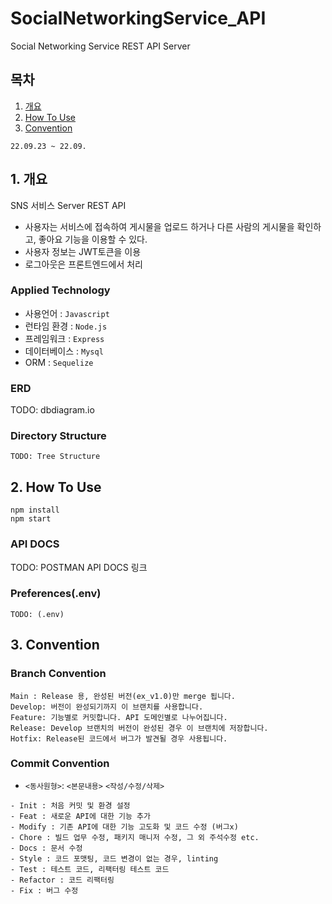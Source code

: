 # SocialNetworkingService_API

Social Networking Service REST API Server

## 목차

1. [개요](#1-개요)
2. [How To Use](#2-how-to-use)
3. [Convention](#3-convention)

`22.09.23 ~ 22.09.`

## 1. 개요

SNS 서비스 Server REST API

- 사용자는 서비스에 접속하여 게시물을 업로드 하거나 다른 사람의 게시물을 확인하고, 좋아요 기능을 이용할 수 있다.
- 사용자 정보는 JWT토큰을 이용
- 로그아웃은 프론트엔드에서 처리

### Applied Technology

- 사용언어 : `Javascript`
- 런타임 환경 : `Node.js`
- 프레임워크 : `Express`
- 데이터베이스 : `Mysql`
- ORM : `Sequelize`

### ERD

TODO: dbdiagram.io

### Directory Structure

```
TODO: Tree Structure
```

## 2. How To Use

```
npm install
npm start
```

### API DOCS

TODO: POSTMAN API DOCS 링크

### Preferences(.env)

```
TODO: (.env)
```

## 3. Convention

### Branch Convention

```
Main : Release 용, 완성된 버전(ex_v1.0)만 merge 됩니다.
Develop: 버전이 완성되기까지 이 브랜치를 사용합니다.
Feature: 기능별로 커밋합니다. API 도메인별로 나누어집니다.
Release: Develop 브랜치의 버전이 완성된 경우 이 브랜치에 저장합니다.
Hotfix: Release된 코드에서 버그가 발견될 경우 사용됩니다.
```

### Commit Convention

- `<동사원형>`: `<본문내용>` `<작성/수정/삭제>`

```
- Init : 처음 커밋 및 환경 설정
- Feat : 새로운 API에 대한 기능 추가
- Modify : 기존 API에 대한 기능 고도화 및 코드 수정 (버그x)
- Chore : 빌드 업무 수정, 패키지 매니저 수정, 그 외 주석수정 etc.
- Docs : 문서 수정
- Style : 코드 포맷팅, 코드 변경이 없는 경우, linting
- Test : 테스트 코드, 리팩터링 테스트 코드
- Refactor : 코드 리팩터링
- Fix : 버그 수정
```
